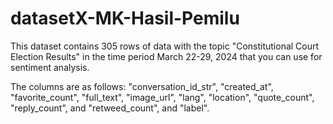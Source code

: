 # datasetX-MK-Hasil-Pemilu
This dataset contains 305 rows of data with the topic "Constitutional Court Election Results" in the time period March 22-29, 2024 that you can use for sentiment analysis. 

The columns are as follows: 
"conversation_id_str", "created_at", "favorite_count", "full_text", "image_url", "lang", "location", "quote_count", "reply_count", and "retweed_count", and "label".
